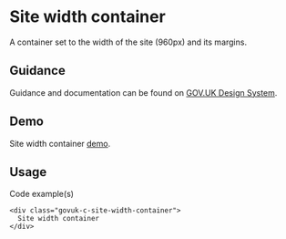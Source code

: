# Site width container

A container set to the width of the site (960px) and its margins.

## Guidance

Guidance and documentation can be found on [GOV.UK Design System](linkgoeshere).

## Demo

Site width container [demo](site-width-container.html).

## Usage

Code example(s)

```
<div class="govuk-c-site-width-container">
  Site width container
</div>

```

<!--
## Installation

```
npm install --save @govuk-frontend/site-width-container
```
-->
